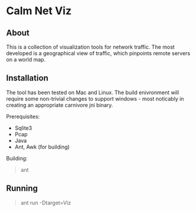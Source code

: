 Calm Net Viz
=====

About
-----

This is a collection of visualization tools for network traffic.  The most
developed is a geographical view of traffic, which pinpoints  remote
servers on a world map.

Installation
-----

The tool has been tested on Mac and Linux.  The build enivronment will require
some non-trivial changes to support windows - most noticably in creating an
appropriate carnivore jni binary.

Prerequisites:
* Sqlite3
* Pcap
* Java
* Ant, Awk (for building)

Building:
> ant

Running
-----

> ant run -Dtarget=Viz
